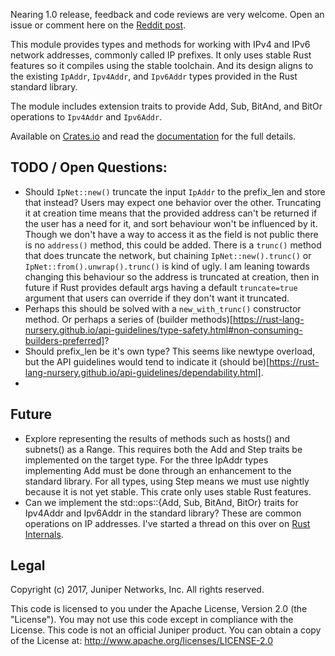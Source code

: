 Nearing 1.0 release, feedback and code reviews are very welcome. Open an issue or comment here on the [Reddit post](https://www.reddit.com/r/rust/comments/6xk3jh/first_crate_ipnet_types_and_methods_for_network/).

This module provides types and methods for working with IPv4 and IPv6 network addresses, commonly called IP prefixes. It only uses stable Rust features so it compiles using the stable toolchain. And its design aligns to the existing `IpAddr`, `Ipv4Addr`, and `Ipv6Addr` types provided in the Rust standard library.

The module includes extension traits to provide Add, Sub, BitAnd, and BitOr operations to `Ipv4Addr` and `Ipv6Addr`.

Available on [Crates.io] and read the [documentation] for the full details.

[Crates.io]: https://crates.io/crates/ipnet
[documentation]: https://docs.rs/ipnet/

## TODO / Open Questions:

* Should `IpNet::new()` truncate the input `IpAddr` to the prefix_len and store that instead? Users may expect one behavior over the other. Truncating it at creation time means that the provided address can't be returned if the user has a need for it, and sort behaviour won't be influenced by it. Though we don't have a way to access it as the field is not public there is no `address()` method, this could be added. There is a `trunc()` method that does truncate the network, but chaining `IpNet::new().trunc()` or `IpNet::from().unwrap().trunc()` is kind of ugly. I am leaning towards changing this behaviour so the address is truncated at creation, then in future if Rust provides default args having a default `truncate=true` argument that users can override if they don't want it truncated.
* Perhaps this should be solved with a `new_with_trunc()` constructor method. Or perhaps a series of (builder methods)[https://rust-lang-nursery.github.io/api-guidelines/type-safety.html#non-consuming-builders-preferred]?
* Should prefix_len be it's own type? This seems like newtype overload, but the API guidelines would tend to indicate it (should be)[https://rust-lang-nursery.github.io/api-guidelines/dependability.html].
* 

## Future

* Explore representing the results of methods such as hosts() and subnets() as a Range. This requires both the Add and Step traits be implemented on the target type. For the three IpAddr types implementing Add must be done through an enhancement to the standard library. For all types, using Step means we must use nightly because it is not yet stable. This crate only uses stable Rust features.
* Can we implement the std::ops::{Add, Sub, BitAnd, BitOr} traits for Ipv4Addr and Ipv6Addr in the standard library? These are common operations on IP addresses. I've started a thread on this over on [Rust Internals](https://internals.rust-lang.org/t/pre-rfc-implementing-add-sub-bitand-bitor-for-ipaddr-ipv4addr-ipv6addr/).

## Legal

Copyright (c) 2017, Juniper Networks, Inc. All rights reserved.

This code is licensed to you under the Apache License, Version 2.0 (the "License"). You may not use this code except in compliance with the License. This code is not an official Juniper product. You can obtain a copy of the License at: http://www.apache.org/licenses/LICENSE-2.0
